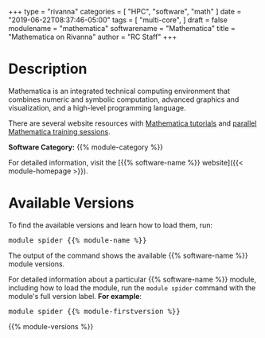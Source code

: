 +++
type = "rivanna"
categories = [
  "HPC",
  "software",
  "math"
]
date = "2019-06-22T08:37:46-05:00"
tags = [
  "multi-core",
]
draft = false
modulename = "mathematica"
softwarename = "Mathematica"
title = "Mathematica on Rivanna"
author = "RC Staff"
+++

# Description
Mathematica is an integrated technical computing environment that combines numeric and symbolic computation, advanced graphics and visualization, and a high-level programming language.

There are several website resources with [Mathematica tutorials](http://www.wolfram.com/mathematica/resources/) and [parallel Mathematica training sessions](https://collab.its.virginia.edu/access/content/group/3a39a42b-2e4b-4cd2-b59f-6185ddc04136/Parallel%20Mathematica/).

**Software Category:** {{% module-category %}}

For detailed information, visit the [{{% software-name %}} website]({{< module-homepage >}}).

# Available Versions
To find the available versions and learn how to load them, run:
<pre>module spider {{% module-name %}}</pre>

The output of the command shows the available {{% software-name %}} module versions.

For detailed information about a particular {{% software-name %}} module, including how to load the module, run the `module spider` command with the module's full version label. __For example__:
<pre>module spider {{% module-firstversion %}}</pre>

{{% module-versions %}}
